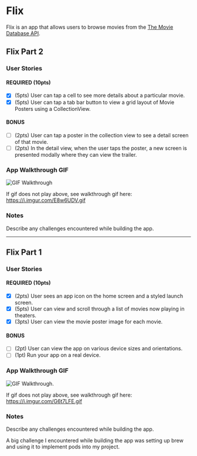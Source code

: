 # Flix

Flix is an app that allows users to browse movies from the [The Movie Database API](http://docs.themoviedb.apiary.io/#).


## Flix Part 2

### User Stories

#### REQUIRED (10pts)
- [x] (5pts) User can tap a cell to see more details about a particular movie.
- [x] (5pts) User can tap a tab bar button to view a grid layout of Movie Posters using a CollectionView.

#### BONUS
- [ ] (2pts) User can tap a poster in the collection view to see a detail screen of that movie.
- [ ] (2pts) In the detail view, when the user taps the poster, a new screen is presented modally where they can view the trailer.

### App Walkthrough GIF
![GIF Walkthrough](https://i.imgur.com/E8w6UDV.gif)

If gif does not play above, see walkthrough gif here: https://i.imgur.com/E8w6UDV.gif


### Notes
Describe any challenges encountered while building the app.

---

## Flix Part 1

### User Stories

#### REQUIRED (10pts)
- [x] (2pts) User sees an app icon on the home screen and a styled launch screen.
- [x] (5pts) User can view and scroll through a list of movies now playing in theaters.
- [x] (3pts) User can view the movie poster image for each movie.

#### BONUS
- [ ] (2pt) User can view the app on various device sizes and orientations.
- [ ] (1pt) Run your app on a real device.

### App Walkthrough GIF
![GIF Walkthrough](https://i.imgur.com/G6t7LFE.gif).

If gif does not play above, see walkthrough gif here: https://i.imgur.com/G6t7LFE.gif


### Notes
Describe any challenges encountered while building the app.

A big challenge I encountered while building the app was setting up brew and using it to implement pods into my project.
